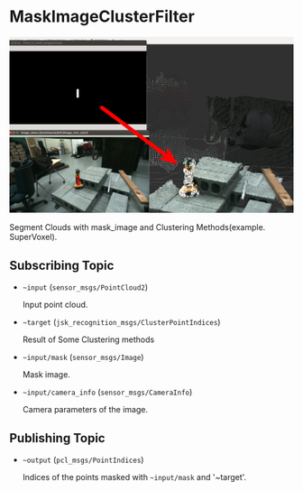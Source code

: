 # MaskImageClusterFilter
![](images/mask_image_cluster_indices_concatenator.png)

Segment Clouds with mask_image and Clustering Methods(example. SuperVoxel).

## Subscribing Topic
* `~input` (`sensor_msgs/PointCloud2`)

  Input point cloud.
* `~target` (`jsk_recognition_msgs/ClusterPointIndices`)

  Result of Some Clustering methods
* `~input/mask` (`sensor_msgs/Image`)

  Mask image.
* `~input/camera_info` (`sensor_msgs/CameraInfo`)

  Camera parameters of the image.

## Publishing Topic
* `~output` (`pcl_msgs/PointIndices`)

  Indices of the points masked with `~input/mask` and '~target'.
